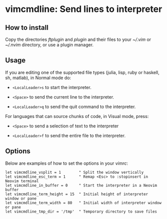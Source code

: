 # vimcmdline: Send lines to interpreter


## How to install

Copy the directories *ftplugin* and *plugin* and their files to your *~/.vim*
or *~/.nvim* directory, or use a plugin manager.

## Usage 

If you are editing one of the supported file types (julia, lisp, ruby or
haskell, sh, matlab), in Normal mode do:

  - `<LocalLeader>s` to start the interpreter.

  - `<Space>` to send the current line to the interpreter.

  - `<LocalLeader>q` to send the quit command to the interpreter.

For languages that can source chunks of code, in Visual mode, press:

  - `<Space>` to send a selection of text to the interpreter

  - `<LocalLeader>f` to send the entire file to the interpreter.

## Options

Below are examples of how to set the options in your *vimrc*:

```vim
let vimcmdline_vsplit = 1        " Split the window vertically
let vimcmdline_esc_term = 1      " Remap <Esc> to :stopinsert in Neovim terminal
let vimcmdline_in_buffer = 0     " Start the interpreter in a Neovim buffer
let vimcmdline_term_height = 15  " Initial height of interpreter window or pane
let vimcmdline_term_width = 80   " Initial width of interpreter window or pane
let vimcmdline_tmp_dir = '/tmp'  " Temporary directory to save files
```

